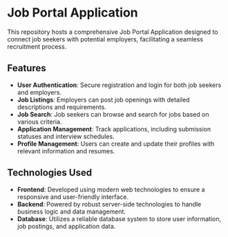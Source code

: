 # Job Portal Application

This repository hosts a comprehensive Job Portal Application designed to connect job seekers with potential employers, facilitating a seamless recruitment process.

## Features

- **User Authentication**: Secure registration and login for both job seekers and employers.
- **Job Listings**: Employers can post job openings with detailed descriptions and requirements.
- **Job Search**: Job seekers can browse and search for jobs based on various criteria.
- **Application Management**: Track applications, including submission statuses and interview schedules.
- **Profile Management**: Users can create and update their profiles with relevant information and resumes.

## Technologies Used

- **Frontend**: Developed using modern web technologies to ensure a responsive and user-friendly interface.
- **Backend**: Powered by robust server-side technologies to handle business logic and data management.
- **Database**: Utilizes a reliable database system to store user information, job postings, and application data.
